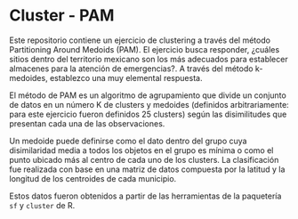 # Cluster - PAM
 Este repositorio contiene un ejercicio de clustering a través del método Partitioning Around Medoids (PAM). El ejercicio busca responder, ¿cuáles sitios dentro del territorio mexicano son los más adecuados para establecer almacenes para la atención de emergencias?. A través del método k-medoides, establezco una muy elemental respuesta. 

El método de PAM es un algoritmo de agrupamiento que divide un conjunto de datos en un número K de clusters y medoides (definidos arbitrariamente: para este ejercicio fueron definidos 25 clusters) según las disimilitudes que presentan cada una de las observaciones.

Un medoide puede definirse como el dato dentro del grupo cuya disimilaridad media a todos los objetos en el grupo es mínima o como el punto ubicado más al centro de cada uno de los clusters. La clasificación fue realizada con base en una matriz de datos compuesta por la latitud y la longitud de los centroides de cada municipio. 

Estos datos fueron obtenidos a partir de las herramientas de la paquetería `sf` y `cluster` de R. 
